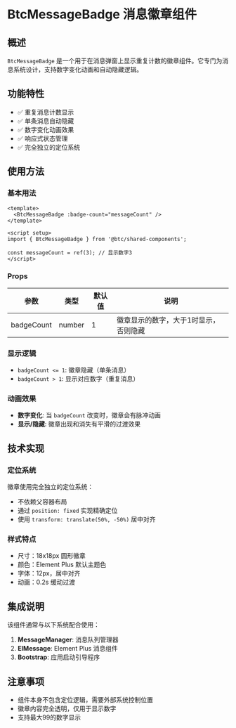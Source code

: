 # BtcMessageBadge 消息徽章组件

## 概述

`BtcMessageBadge` 是一个用于在消息弹窗上显示重复计数的徽章组件。它专门为消息系统设计，支持数字变化动画和自动隐藏逻辑。

## 功能特性

- ✅ 重复消息计数显示
- ✅ 单条消息自动隐藏
- ✅ 数字变化动画效果
- ✅ 响应式状态管理
- ✅ 完全独立的定位系统

## 使用方法

### 基本用法

```vue
<template>
  <BtcMessageBadge :badge-count="messageCount" />
</template>

<script setup>
import { BtcMessageBadge } from '@btc/shared-components';

const messageCount = ref(3); // 显示数字3
</script>
```

### Props

| 参数 | 类型 | 默认值 | 说明 |
|------|------|--------|------|
| badgeCount | number | 1 | 徽章显示的数字，大于1时显示，否则隐藏 |

### 显示逻辑

- `badgeCount <= 1`: 徽章隐藏（单条消息）
- `badgeCount > 1`: 显示对应数字（重复消息）

### 动画效果

- **数字变化**: 当 `badgeCount` 改变时，徽章会有脉冲动画
- **显示/隐藏**: 徽章出现和消失有平滑的过渡效果

## 技术实现

### 定位系统

徽章使用完全独立的定位系统：
- 不依赖父容器布局
- 通过 `position: fixed` 实现精确定位
- 使用 `transform: translate(50%, -50%)` 居中对齐

### 样式特点

- 尺寸：18x18px 圆形徽章
- 颜色：Element Plus 默认主题色
- 字体：12px，居中对齐
- 动画：0.2s 缓动过渡

## 集成说明

该组件通常与以下系统配合使用：

1. **MessageManager**: 消息队列管理器
2. **ElMessage**: Element Plus 消息组件
3. **Bootstrap**: 应用启动引导程序

## 注意事项

- 组件本身不包含定位逻辑，需要外部系统控制位置
- 徽章内容完全透明，仅用于显示数字
- 支持最大99的数字显示
